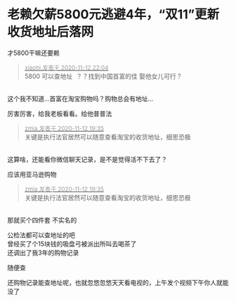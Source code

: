 # 老赖欠薪5800元逃避4年，“双11”更新收货地址后落网


才5800干嘛还要赖<img src="static/image/smiley/default/sweat.gif" smilieid="10" border="0" alt="" />

<div class="quote"><blockquote><font size="2"><a href="https://www.hostloc.com/forum.php?mod=redirect&amp;goto=findpost&amp;pid=9445786&amp;ptid=765937" target="_blank"><font color="#999999">xiaohi 发表于 2020-11-12 22:04</font></a></font><br />
5800 可以查地址&nbsp;&nbsp;？？找到中国首富的佳 娶他女儿可行？</blockquote></div><br />
这个我不知道…首富在淘宝购物吗？购物总会有地址…

厉害厉害，给我老板看看。给他普普法

<div class="quote"><blockquote><font size="2"><a href="https://www.hostloc.com/forum.php?mod=redirect&amp;goto=findpost&amp;pid=9445065&amp;ptid=765937" target="_blank"><font color="#999999">zmia 发表于 2020-11-12 19:35</font></a></font><br />
关键是执行法官居然可以随意查看淘宝的收货地址，细思恐极</blockquote></div><br />
这算啥，还能看你微信聊天记录，是不是觉得活不下去了？

应该用亚马逊购物

<div class="quote"><blockquote><font size="2"><a href="https://www.hostloc.com/forum.php?mod=redirect&amp;goto=findpost&amp;pid=9445065&amp;ptid=765937" target="_blank"><font color="#999999">zmia 发表于 2020-11-12 19:35</font></a></font><br />
关键是执行法官居然可以随意查看淘宝的收货地址，细思恐极</blockquote></div><br />
那就买个四件套 不实名的

公检法都可以查地址的吧<br />
曾经买了个15块钱的吸盘弓被派出所叫去喝茶了<br />
还调出了我3年的购物记录<br />


随便查

还购物记录能查地址呢，也就忽悠忽悠天天看电视的，上午发个视频下午你人就能没了
